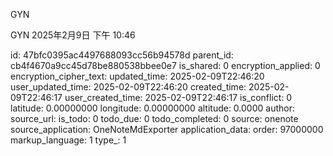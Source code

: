 GYN

GYN
2025年2月9日
下午 10:46


id: 47bfc0395ac4497688093cc56b94578d
parent_id: cb4f4670a9cc45d78be880538bbee0e7
is_shared: 0
encryption_applied: 0
encryption_cipher_text: 
updated_time: 2025-02-09T22:46:20
user_updated_time: 2025-02-09T22:46:20
created_time: 2025-02-09T22:46:17
user_created_time: 2025-02-09T22:46:17
is_conflict: 0
latitude: 0.00000000
longitude: 0.00000000
altitude: 0.0000
author: 
source_url: 
is_todo: 0
todo_due: 0
todo_completed: 0
source: onenote
source_application: OneNoteMdExporter
application_data: 
order: 97000000
markup_language: 1
type_: 1